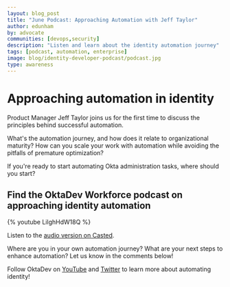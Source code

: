 ```yaml
---
layout: blog_post
title: "June Podcast: Approaching Automation with Jeff Taylor"
author: edunham
by: advocate
communities: [devops,security]
description: "Listen and learn about the identity automation journey"
tags: [podcast, automation, enterprise]
image: blog/identity-developer-podcast/podcast.jpg
type: awareness
---
```


# Approaching automation in identity

Product Manager Jeff Taylor joins us for the first time to discuss the principles behind successful automation. 

What's the automation journey, and how does it relate to organizational maturity? How can you scale your work with automation while avoiding the pitfalls of premature optimization? 

If you're ready to start automating Okta administration tasks, where should you start? 

## Find the OktaDev Workforce podcast on approaching identity automation

{% youtube LilghHdW18Q %} 

Listen to the [audio version on Casted](https://listen.casted.us/public/49/Workforce-Identity-Developer-Podcast-4ce90a5f/59f5cd1e). 

Where are you in your own automation journey? What are your next steps to enhance automation? Let us know in the comments below!

Follow OktaDev on [YouTube](https://www.youtube.com/@OktaDev) and [Twitter](https://twitter.com/oktadev) to learn more about automating identity!


